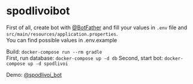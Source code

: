 # spodlivoibot

First of all, create bot with [@BotFather](https://t.me/BotFather) and fill your values in `.env` file and `src/main/resources/application.properties`.  
You can find possible values in .env.example  

Build: `docker-compose run --rm gradle`  
First, run database: `docker-compose up -d db`
Second, start bot: `docker-compose up -d spodlivoi`  

Demo: [@spodlivoi_bot](https://t.me/spodlivoi_bot)  
